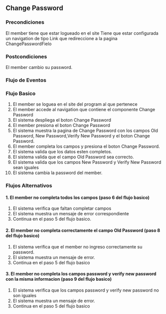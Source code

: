 ## Change Password
### Precondiciones

El member tiene que estar logueado en el site
Tiene que estar configurada un navigation de tipo Link que redireccione a la pagina ChangePasswordFielo

### Postcondiciones

El member cambio su password.

### Flujo de Eventos

### Flujo Basico

1. El member se loguea en el site del program al que pertenece
2. El member accede al navigation que contiene el componente Change Password
3. El sistema despliega el boton Change Password
4. El member presiona el boton Change Password
5. El sistema muestra la pagina de Change Password con los campos Old Password, New Password,Verify New Password y el boton Change Password.
6. El member completa los campos y presiona el boton Change Password.
7. El sistema valida que los datos esten completos.
8. El sistema valida que el campo Old Password sea correcto.
9. El sistema valida que los campos New Password y Verify New Password sean iguales
10. El sistema cambia la password del member.

### Flujos Alternativos

#### 1. El member no completa todos los campos (paso 6 del flujo basico)

1. El sistema verifica que faltan completar campos
2. El sistema muestra un mensaje de error correspondiente
3. Continua en el paso 5 del flujo basico.

#### 2. El member no completa correctamente el campo Old Password (paso 8 del flujo basico)

1. El sistema verifica que el member no ingreso correctamente su password.
2. El sistema muestra un mensaje de error.
3. Continua en el paso 5 del flujo basico

#### 3. El member no completa los campos password y verify new password con la misma informacion (paso 9 del flujo basico)

1. El sistema verifica que los campos password y verify new password no son iguales
2. El sistema muestra un mensaje de error.
3. Continua en el paso 5 del flujo basico